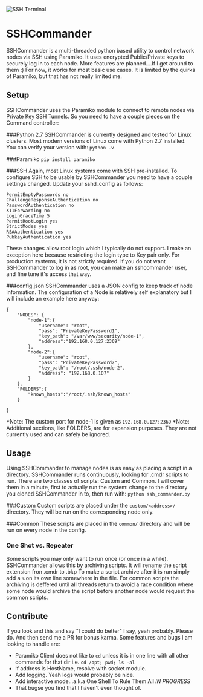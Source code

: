 ![SSH Terminal](http://www.pc-freak.net/images/ssh-how-to-login-with-password-provided-from-command-line-use-sshpass-to-run-same-command-to-forest-of-linux-servers.png "SSHCommander 1")

# SSHCommander
SSHCommander is a multi-threaded python based utility to control network nodes via SSH using Paramiko. It uses encrypted Public/Private keys to securely log in to each node. More features are planned....If I get around to them :) For now, it works for most basic use cases. It is limited by the quirks of Paramiko, but that has not really limited me. 

## Setup
SSHCommander uses the Paramiko module to connect to remote nodes via Private Key SSH Tunnels. So you need to have a couple pieces on the Command controller:

###Python 2.7
SSHCommander is currently designed and tested for Linux clusters. Most modern versions of Linux come with Python 2.7 installed. You can verify your version with:
   `python -v`
   
###Paramiko
   `pip install paramiko`
   
###SSH
Again, most Linux systems come with SSH pre-installed. To configure SSH to be usable by SSHCommander you need to have a couple settings changed. Update your sshd_config as follows:
```
PermitEmptyPasswords no
ChallengeResponseAuthentication no
PasswordAuthentication no
X11Forwarding no
LoginGraceTime 5
PermitRootLogin yes
StrictModes yes
RSAAuthentication yes
PubkeyAuthentication yes
```
These changes allow root login which I typically do not support. I make an exception here because restricting the login type to Key pair only. For production systems, it is not strictly required. If you do not want SSHCommander to log in as root, you can make an sshcommander user, and fine tune it's access that way.

###config.json
SSHCommander uses a JSON config to keep track of node information. The configuration of a Node is relatively self explanatory but I will include an example here anyway:
```
{
    "NODES": {
        "node-1":{
            "username": "root",
            "pass": "PrivateKeyPassword1",
            "key_path": "/var/www/security/node-1",
            "address":"192.168.0.127:2369"
        },
        "node-2":{
            "username": "root",
            "pass": "PrivateKeyPassword2",
            "key_path": "/root/.ssh/node-2",
            "address": "192.168.0.107"
        }
    },
    "FOLDERS":{
        "known_hosts":"/root/.ssh/known_hosts"
    }
    
}
```
*Note: The custom port for node-1 is given as `192.168.0.127:2369`
*Note: Additional sections, like FOLDERS, are for expansion purposes. They are not currently used and can safely be ignored.

## Usage
Using SSHCommander to manage nodes is as easy as placing a script in a directory. SSHCommander runs continuously, looking for .cmdr scripts to run. There are two classes of scripts: Custom and Common. I will cover them in a minute, first to actually run the system: change to the directory you cloned SSHCommander in to, then run with:
`python ssh_commander.py`

###Custom
Custom scripts are placed under the `custom/<address>/` directory. They will be run on the corresponding node only.

###Common
These scripts are placed in the `common/` directory and will be run on every node in the config.

### One Shot vs. Repeater
Some scripts you may only want to run once (or once in a while). SSHCommander allows this by archiving scripts. It will rename the script extension fron .cmdr to .bkp 
To make a script archive after it is run simply add a `%` on its own line somewhere in the file. For common scripts the archiving is deffered until all threads return to avoid a race condition where some node would archive the script before another node would request the common scripts.

## Contribute
If you look and this and say "I could do better" I say, yeah probably. Please do. And then send me a PR for bonus karma. Some features and bugs I am looking to handle are:
+ Paramiko Client does not like to `cd` unless it is in one line with all other commands for that dir 
i.e. `cd /opt; pwd; ls -al`
+ If address is HostName, resolve with socket module.
+ Add logging. Yeah logs would probably be nice.
+ Add interactive mode...a.k.a One Shell To Rule Them All *IN PROGRESS*
+ That bugse you find that I haven't even thought of.
